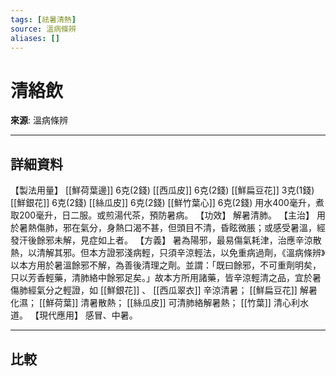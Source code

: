 ```yaml
---
tags: [祛暑清熱]
source: 溫病條辨
aliases: []
---
```


# 清絡飲

**來源**: 溫病條辨  

---

## 詳細資料
【製法用量】 [[鮮荷葉邊]] 6克(2錢) [[西瓜皮]] 6克(2錢) [[鮮扁豆花]] 3克(1錢) [[鮮銀花]] 6克(2錢) [[絲瓜皮]] 6克(2錢) [[鮮竹葉心]] 6克(2錢)
用水400毫升，煮取200毫升，日二服。或煎湯代茶，預防暑病。
【功效】
解暑清肺。
【主治】
用於暑熱傷肺，邪在氣分，身熱口渴不甚，但頭目不清，昏眩微脹；或感受暑溫，經發汗後餘邪未解，見症如上者。
【方義】
暑為陽邪，最易傷氣耗津，治應辛涼散熱，以清解其邪。但本方證邪淺病輕，只須辛涼輕法，以免重病過劑，《溫病條辨》以本方用於暑溫餘邪不解，為善後清理之劑。並謂：「既曰餘邪，不可重劑明矣，只以芳香輕藥，清肺絡中餘邪足矣。」故本方所用諸藥，皆辛涼輕清之品，宜於暑傷肺經氣分之輕證，如 [[鮮銀花]] 、 [[西瓜翠衣]] 辛涼清暑； [[鮮扁豆花]] 解暑化濕； [[鮮荷葉]] 清暑散熱； [[絲瓜皮]] 可清肺絡解暑熱； [[竹葉]] 清心利水道。
【現代應用】
感冒、中暑。

---

## 比較
